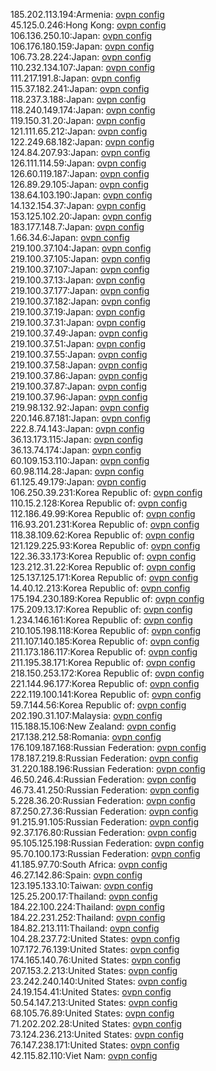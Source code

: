 185.202.113.194:Armenia: [ovpn config](vpn/185_202_113_194.ovpn)  
45.125.0.246:Hong Kong: [ovpn config](vpn/45_125_0_246.ovpn)  
106.136.250.10:Japan: [ovpn config](vpn/106_136_250_10.ovpn)  
106.176.180.159:Japan: [ovpn config](vpn/106_176_180_159.ovpn)  
106.73.28.224:Japan: [ovpn config](vpn/106_73_28_224.ovpn)  
110.232.134.107:Japan: [ovpn config](vpn/110_232_134_107.ovpn)  
111.217.191.8:Japan: [ovpn config](vpn/111_217_191_8.ovpn)  
115.37.182.241:Japan: [ovpn config](vpn/115_37_182_241.ovpn)  
118.237.3.188:Japan: [ovpn config](vpn/118_237_3_188.ovpn)  
118.240.149.174:Japan: [ovpn config](vpn/118_240_149_174.ovpn)  
119.150.31.20:Japan: [ovpn config](vpn/119_150_31_20.ovpn)  
121.111.65.212:Japan: [ovpn config](vpn/121_111_65_212.ovpn)  
122.249.68.182:Japan: [ovpn config](vpn/122_249_68_182.ovpn)  
124.84.207.93:Japan: [ovpn config](vpn/124_84_207_93.ovpn)  
126.111.114.59:Japan: [ovpn config](vpn/126_111_114_59.ovpn)  
126.60.119.187:Japan: [ovpn config](vpn/126_60_119_187.ovpn)  
126.89.29.105:Japan: [ovpn config](vpn/126_89_29_105.ovpn)  
138.64.103.190:Japan: [ovpn config](vpn/138_64_103_190.ovpn)  
14.132.154.37:Japan: [ovpn config](vpn/14_132_154_37.ovpn)  
153.125.102.20:Japan: [ovpn config](vpn/153_125_102_20.ovpn)  
183.177.148.7:Japan: [ovpn config](vpn/183_177_148_7.ovpn)  
1.66.34.6:Japan: [ovpn config](vpn/1_66_34_6.ovpn)  
219.100.37.104:Japan: [ovpn config](vpn/219_100_37_104.ovpn)  
219.100.37.105:Japan: [ovpn config](vpn/219_100_37_105.ovpn)  
219.100.37.107:Japan: [ovpn config](vpn/219_100_37_107.ovpn)  
219.100.37.13:Japan: [ovpn config](vpn/219_100_37_13.ovpn)  
219.100.37.177:Japan: [ovpn config](vpn/219_100_37_177.ovpn)  
219.100.37.182:Japan: [ovpn config](vpn/219_100_37_182.ovpn)  
219.100.37.19:Japan: [ovpn config](vpn/219_100_37_19.ovpn)  
219.100.37.31:Japan: [ovpn config](vpn/219_100_37_31.ovpn)  
219.100.37.49:Japan: [ovpn config](vpn/219_100_37_49.ovpn)  
219.100.37.51:Japan: [ovpn config](vpn/219_100_37_51.ovpn)  
219.100.37.55:Japan: [ovpn config](vpn/219_100_37_55.ovpn)  
219.100.37.58:Japan: [ovpn config](vpn/219_100_37_58.ovpn)  
219.100.37.86:Japan: [ovpn config](vpn/219_100_37_86.ovpn)  
219.100.37.87:Japan: [ovpn config](vpn/219_100_37_87.ovpn)  
219.100.37.96:Japan: [ovpn config](vpn/219_100_37_96.ovpn)  
219.98.132.92:Japan: [ovpn config](vpn/219_98_132_92.ovpn)  
220.146.87.181:Japan: [ovpn config](vpn/220_146_87_181.ovpn)  
222.8.74.143:Japan: [ovpn config](vpn/222_8_74_143.ovpn)  
36.13.173.115:Japan: [ovpn config](vpn/36_13_173_115.ovpn)  
36.13.74.174:Japan: [ovpn config](vpn/36_13_74_174.ovpn)  
60.109.153.110:Japan: [ovpn config](vpn/60_109_153_110.ovpn)  
60.98.114.28:Japan: [ovpn config](vpn/60_98_114_28.ovpn)  
61.125.49.179:Japan: [ovpn config](vpn/61_125_49_179.ovpn)  
106.250.39.231:Korea Republic of: [ovpn config](vpn/106_250_39_231.ovpn)  
110.15.2.128:Korea Republic of: [ovpn config](vpn/110_15_2_128.ovpn)  
112.186.49.99:Korea Republic of: [ovpn config](vpn/112_186_49_99.ovpn)  
116.93.201.231:Korea Republic of: [ovpn config](vpn/116_93_201_231.ovpn)  
118.38.109.62:Korea Republic of: [ovpn config](vpn/118_38_109_62.ovpn)  
121.129.225.93:Korea Republic of: [ovpn config](vpn/121_129_225_93.ovpn)  
122.36.33.173:Korea Republic of: [ovpn config](vpn/122_36_33_173.ovpn)  
123.212.31.22:Korea Republic of: [ovpn config](vpn/123_212_31_22.ovpn)  
125.137.125.171:Korea Republic of: [ovpn config](vpn/125_137_125_171.ovpn)  
14.40.12.213:Korea Republic of: [ovpn config](vpn/14_40_12_213.ovpn)  
175.194.230.189:Korea Republic of: [ovpn config](vpn/175_194_230_189.ovpn)  
175.209.13.17:Korea Republic of: [ovpn config](vpn/175_209_13_17.ovpn)  
1.234.146.161:Korea Republic of: [ovpn config](vpn/1_234_146_161.ovpn)  
210.105.198.118:Korea Republic of: [ovpn config](vpn/210_105_198_118.ovpn)  
211.107.140.185:Korea Republic of: [ovpn config](vpn/211_107_140_185.ovpn)  
211.173.186.117:Korea Republic of: [ovpn config](vpn/211_173_186_117.ovpn)  
211.195.38.171:Korea Republic of: [ovpn config](vpn/211_195_38_171.ovpn)  
218.150.253.172:Korea Republic of: [ovpn config](vpn/218_150_253_172.ovpn)  
221.144.96.177:Korea Republic of: [ovpn config](vpn/221_144_96_177.ovpn)  
222.119.100.141:Korea Republic of: [ovpn config](vpn/222_119_100_141.ovpn)  
59.7.144.56:Korea Republic of: [ovpn config](vpn/59_7_144_56.ovpn)  
202.190.31.107:Malaysia: [ovpn config](vpn/202_190_31_107.ovpn)  
115.188.15.106:New Zealand: [ovpn config](vpn/115_188_15_106.ovpn)  
217.138.212.58:Romania: [ovpn config](vpn/217_138_212_58.ovpn)  
176.109.187.168:Russian Federation: [ovpn config](vpn/176_109_187_168.ovpn)  
178.187.219.8:Russian Federation: [ovpn config](vpn/178_187_219_8.ovpn)  
31.220.188.196:Russian Federation: [ovpn config](vpn/31_220_188_196.ovpn)  
46.50.246.4:Russian Federation: [ovpn config](vpn/46_50_246_4.ovpn)  
46.73.41.250:Russian Federation: [ovpn config](vpn/46_73_41_250.ovpn)  
5.228.36.20:Russian Federation: [ovpn config](vpn/5_228_36_20.ovpn)  
87.250.27.36:Russian Federation: [ovpn config](vpn/87_250_27_36.ovpn)  
91.215.91.105:Russian Federation: [ovpn config](vpn/91_215_91_105.ovpn)  
92.37.176.80:Russian Federation: [ovpn config](vpn/92_37_176_80.ovpn)  
95.105.125.198:Russian Federation: [ovpn config](vpn/95_105_125_198.ovpn)  
95.70.100.173:Russian Federation: [ovpn config](vpn/95_70_100_173.ovpn)  
41.185.97.70:South Africa: [ovpn config](vpn/41_185_97_70.ovpn)  
46.27.142.86:Spain: [ovpn config](vpn/46_27_142_86.ovpn)  
123.195.133.10:Taiwan: [ovpn config](vpn/123_195_133_10.ovpn)  
125.25.200.17:Thailand: [ovpn config](vpn/125_25_200_17.ovpn)  
184.22.100.224:Thailand: [ovpn config](vpn/184_22_100_224.ovpn)  
184.22.231.252:Thailand: [ovpn config](vpn/184_22_231_252.ovpn)  
184.82.213.111:Thailand: [ovpn config](vpn/184_82_213_111.ovpn)  
104.28.237.72:United States: [ovpn config](vpn/104_28_237_72.ovpn)  
107.172.76.139:United States: [ovpn config](vpn/107_172_76_139.ovpn)  
174.165.140.76:United States: [ovpn config](vpn/174_165_140_76.ovpn)  
207.153.2.213:United States: [ovpn config](vpn/207_153_2_213.ovpn)  
23.242.240.140:United States: [ovpn config](vpn/23_242_240_140.ovpn)  
24.19.154.41:United States: [ovpn config](vpn/24_19_154_41.ovpn)  
50.54.147.213:United States: [ovpn config](vpn/50_54_147_213.ovpn)  
68.105.76.89:United States: [ovpn config](vpn/68_105_76_89.ovpn)  
71.202.202.28:United States: [ovpn config](vpn/71_202_202_28.ovpn)  
73.124.236.213:United States: [ovpn config](vpn/73_124_236_213.ovpn)  
76.147.238.171:United States: [ovpn config](vpn/76_147_238_171.ovpn)  
42.115.82.110:Viet Nam: [ovpn config](vpn/42_115_82_110.ovpn)  
